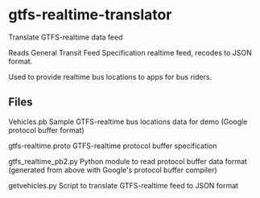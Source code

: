gtfs-realtime-translator
========================

Translate GTFS-realtime data feed


Reads General Transit Feed Specification realtime feed, recodes to JSON format.

Used to provide realtime bus locations to apps for bus riders.


Files
-----

Vehicles.pb             Sample GTFS-realtime bus locations data for demo 
                        (Google protocol buffer format)

gtfs-realtime.proto     GTFS-realtime protocol buffer specification

gtfs_realtime_pb2.py    Python module to read protocol buffer data format
                        (generated from above with Google's protocol buffer compiler)

getvehicles.py          Script to translate GTFS-realtime feed to JSON format

